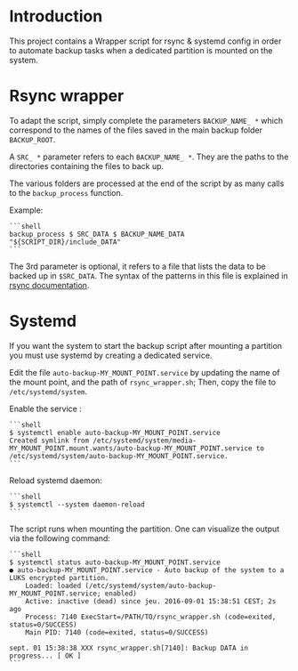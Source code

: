 # Introduction

This project contains a Wrapper script for rsync & systemd config
in order to automate backup tasks when a dedicated partition is mounted on the system.


# Rsync wrapper

To adapt the script, simply complete the parameters `BACKUP_NAME_ *`
which correspond to the names of the files saved in the main backup folder `BACKUP_ROOT`.

A `SRC_ *` parameter refers to each `BACKUP_NAME_ *`. They are the paths to the directories
containing the files to back up.

The various folders are processed at the end of the script by as many calls to the
`backup_process` function.

Example:

    ```shell
    backup_process $ SRC_DATA $ BACKUP_NAME_DATA "${SCRIPT_DIR}/include_DATA"
    ```

The 3rd parameter is optional, it refers to a file that lists the data to
be backed up in `$SRC_DATA`.
The syntax of the patterns in this file is explained in
[rsync documentation](https://download.samba.org/pub/rsync/rsync.html).

# Systemd

If you want the system to start the backup script after mounting a partition
you must use systemd by creating a dedicated service.

Edit the file `auto-backup-MY_MOUNT_POINT.service` by updating the name of the mount point,
and the path of `rsync_wrapper.sh`; Then, copy the file to `/etc/systemd/system`.

Enable the service :

    ```shell
    $ systemctl enable auto-backup-MY_MOUNT_POINT.service
    Created symlink from /etc/systemd/system/media-MY_MOUNT_POINT.mount.wants/auto-backup-MY_MOUNT_POINT.service to /etc/systemd/system/auto-backup-MY_MOUNT_POINT.service.
    ```

Reload systemd daemon:

    ```shell
    $ systemctl --system daemon-reload
    ```

The script runs when mounting the partition.
One can visualize the output via the following command:

    ```shell
    $ systemctl status auto-backup-MY_MOUNT_POINT.service
    ● auto-backup-MY_MOUNT_POINT.service - Auto backup of the system to a LUKS encrypted partition.
        Loaded: loaded (/etc/systemd/system/auto-backup-MY_MOUNT_POINT.service; enabled)
        Active: inactive (dead) since jeu. 2016-09-01 15:38:51 CEST; 2s ago
        Process: 7140 ExecStart=/PATH/TO/rsync_wrapper.sh (code=exited, status=0/SUCCESS)
        Main PID: 7140 (code=exited, status=0/SUCCESS)

    sept. 01 15:38:38 XXX rsync_wrapper.sh[7140]: Backup DATA in progress... [ OK ]
    ```
